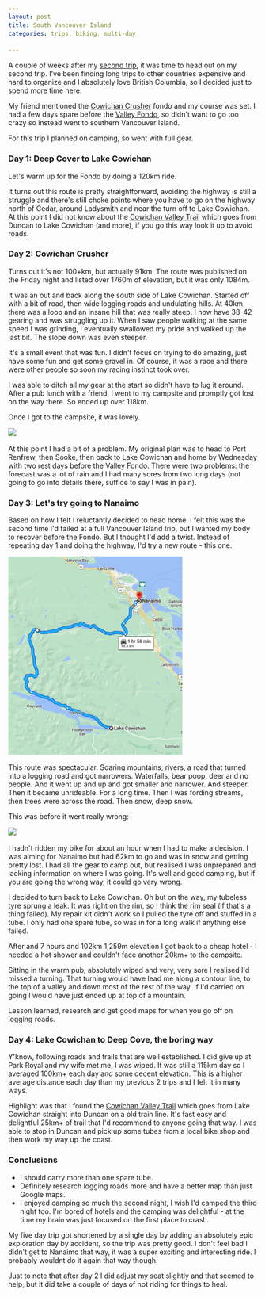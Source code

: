 ```yaml
---
layout: post
title: South Vancouver Island
categories: trips, biking, multi-day

---
```


A couple of weeks after my <a href="/2022-05-17-second-trip.html">second trip</a>, it was time to head out on my second trip. I've been finding long trips to other countries expensive and hard to organize and I absolutely love British Columbia, so I decided just to spend more time here.

My friend mentioned the <a href="https://www.cowichancrusher.com/">Cowichan Crusher</a> fondo and my course was set. I had a few days spare before the <a href="https://www.valleygranfondo.com/">Valley Fondo</a>, so didn't want to go too crazy so instead went to southern Vancouver Island.

For this trip I planned on camping, so went with full gear.

### Day 1: Deep Cover to Lake Cowichan

Let's warm up for the Fondo by doing a 120km ride. 

<div class='strava-embed-placeholder' data-embed-type='activity' data-embed-id='7218875101'></div><script src='https://strava-embeds.com/embed.js'></script>

It turns out this route is pretty straightforward, avoiding the highway is still a struggle and there's still choke points where you have to go on the highway north of Cedar, around Ladysmith and near the turn off to Lake Cowichan. At this point I did not know about the <a href="https://www.cvrd.ca/121/Cowichan-Valley-Trail">Cowichan Valley Trail</a> which goes from Duncan to Lake Cowichan (and more), if you go this way look it up to avoid roads.

### Day 2: Cowichan Crusher

Turns out it's not 100+km, but actually 91km. The route was published on the Friday night and listed over 1760m of elevation, but it was only 1084m. 

<div class='strava-embed-placeholder' data-embed-type='activity' data-embed-id='7224179380'></div><script src='https://strava-embeds.com/embed.js'></script>

It was an out and back along the south side of Lake Cowichan. Started off with a bit of road, then wide logging roads and undulating hills. At 40km there was a loop and an insane hill that was really steep. I now have 38-42 gearing and was struggling up it. When I saw people walking at the same speed I was grinding, I eventually swallowed my pride and walked up the last bit. The slope down was even steeper.

It's a small event that was fun. I didn't focus on trying to do amazing, just have some fun and get some gravel in. Of course, it was a race and there were other people so soon my racing instinct took over.

I was able to ditch all my gear at the start so didn't have to lug it around. After a pub lunch with a friend, I went to my campsite and promptly got lost on the way there. So ended up over 118km.

<div class='strava-embed-placeholder' data-embed-type='activity' data-embed-id='7229659808'></div><script src='https://strava-embeds.com/embed.js'></script>

Once I got to the campsite, it was lovely.

<img src="/files/IMG_3243.JPG" height="400">

At this point I had a bit of a problem. My original plan was to head to Port Renfrew, then Sooke, then back to Lake Cowichan and home by Wednesday with two rest days before the Valley Fondo. There were two problems: the forecast was a lot of rain and I had many sores from two long days (not going to go into details there, suffice to say I was in pain).

### Day 3: Let's try going to Nanaimo

Based on how I felt I reluctantly decided to head home. I felt this was the second time I'd failed at a full Vancouver Island trip, but I wanted my body to recover before the Fondo. But I thought I'd add a twist. Instead of repeating day 1 and doing the highway, I'd try a new route - this one.

<img src="/files/lake-cowichan-to-nanaimo.png" height="400">

This route was spectacular. Soaring mountains, rivers, a road that turned into a logging road and got narrowers. Waterfalls, bear poop, deer and no people. And it went up and up and got smaller and narrower. And steeper. Then it became unrideable. For a long time. Then I was fording streams, then trees were across the road. Then snow, deep snow.

This was before it went really wrong:

<img src="/files/IMG_3270.JPG" height="400">

I hadn't ridden my bike for about an hour when I had to make a decision. I was aiming for Nanaimo but had 62km to go and was in snow and getting pretty lost. I had all the gear to camp out, but realised I was unprepared and lacking information on where I was going. It's well and good camping, but if you are going the wrong way, it could go very wrong.

I decided to turn back to Lake Cowichan. Oh but on the way, my tubeless tyre sprung a leak. It was right on the rim, so I think the rim seal (if that's a thing failed). My repair kit didn't work so I pulled the tyre off and stuffed in a tube. I only had one spare tube, so was in for a long walk if anything else failed.

After and 7 hours and 102km 1,259m elevation I got back to a cheap hotel - I needed a hot shower and couldn't face another 20km+ to the campsite.

<div class='strava-embed-placeholder' data-embed-type='activity' data-embed-id='7229660119'></div><script src='https://strava-embeds.com/embed.js'></script>

Sitting in the warm pub, absolutely wiped and very, very sore I realised I'd missed a turning. That turning would have lead me along a contour line, to the top of a valley and down most of the rest of the way. If I'd carried on going I would have just ended up at top of a mountain.

Lesson learned, research and get good maps for when you go off on logging roads.

### Day 4: Lake Cowichan to Deep Cove, the boring way

Y'know, following roads and trails that are well established. I did give up at Park Royal and my wife met me, I was wiped. It was still a 115km day so I averaged 100km+ each day and some decent elevation. This is a higher average distance each day than my previous 2 trips and I felt it in many ways.

<div class='strava-embed-placeholder' data-embed-type='activity' data-embed-id='7235049728'></div><script src='https://strava-embeds.com/embed.js'></script>

Highlight was that I found the <a href="https://www.cvrd.ca/121/Cowichan-Valley-Trail">Cowichan Valley Trail</a> which goes from Lake Cowichan straight into Duncan on a old train line. It's fast easy and delightful 25km+ of trail that I'd recommend to anyone going that way. I was able to stop in Duncan and pick up some tubes from a local bike shop and then work my way up the coast.

### Conclusions

* I should carry more than one spare tube. 
* Definitely research logging roads more and have a better map than just Google maps.
* I enjoyed camping so much the second night, I wish I'd camped the third night too. I'm bored of hotels and the camping was delightful - at the time my brain was just focused on the first place to crash.

My five day trip got shortened by a single day by adding an absolutely epic exploration day by accident, so the trip was pretty good. I don't feel bad I didn't get to Nanaimo that way, it was a super exciting and interesting ride. I probably wouldnt do it again that way though.

Just to note that after day 2 I did adjust my seat slightly and that seemed to help, but it did take a couple of days of not riding for things to heal.